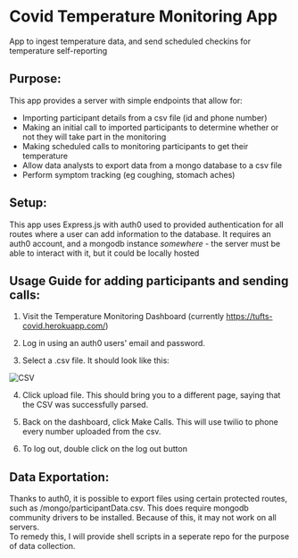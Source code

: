 # Covid Temperature Monitoring App
App to ingest temperature data, and send scheduled checkins for temperature self-reporting

## Purpose:
This app provides a server with simple endpoints that allow for:
* Importing participant details from a csv file (id and phone number)
* Making an initial call to imported participants to determine whether or not they will take part in the monitoring
* Making scheduled calls to monitoring participants to get their temperature
* Allow data analysts to export data from a mongo database to a csv file
* Perform symptom tracking (eg coughing, stomach aches)

## Setup:
This app uses Express.js with auth0 used to provided authentication for all routes where a user can add information to the database. 
It requires an auth0 account, and a mongodb instance *somewhere* - the server must be able to interact with it, but it could be locally hosted

## Usage Guide for adding participants and sending calls:
1. Visit the Temperature Monitoring Dashboard (currently https://tufts-covid.herokuapp.com/)

2. Log in using an auth0 users' email and password.

3. Select a .csv file. It should look like this:

![CSV](https://i.imgur.com/zi8kig2.png)

4. Click upload file. This should bring you to a different page, saying that the CSV was successfully parsed.

5. Back on the dashboard, click Make Calls. This will use twilio to phone every number uploaded from the csv.

6. To log out, double click on the log out button

## Data Exportation:
Thanks to auth0, it is possible to export files using certain protected routes, such as /mongo/participantData.csv.
This does require mongodb community drivers to be installed. Because of this, it may not work on all servers.  
To remedy this, I will provide shell scripts in a seperate repo for the purpose of data collection.
